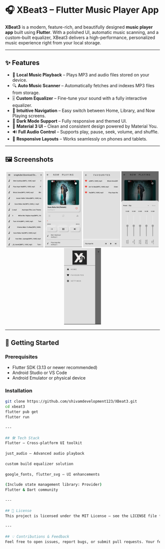 # 🎧 XBeat3 – Flutter Music Player App

**XBeat3** is a modern, feature-rich, and beautifully designed **music player app** built using **Flutter**. With a polished UI, automatic music scanning, and a custom-built equalizer, XBeat3 delivers a high-performance, personalized music experience right from your local storage.

---

## ✨ Features

- 🎵 **Local Music Playback** – Plays MP3 and audio files stored on your device.
- 🔍 **Auto Music Scanner** – Automatically fetches and indexes MP3 files from storage.
- 🎚️ **Custom Equalizer** – Fine-tune your sound with a fully interactive equalizer.
- 🧭 **Intuitive Navigation** – Easy switch between Home, Library, and Now Playing screens.
- 🌌 **Dark Mode Support** – Fully responsive and themed UI.
- 🎨 **Material 3 UI** – Clean and consistent design powered by Material You.
- 🔊 **Full Audio Control** – Supports play, pause, seek, volume, and shuffle.
- 📱 **Responsive Layouts** – Works seamlessly on phones and tablets.

---

## 🖼️ Screenshots

<p align="center">
  <img src="assets/screenshots/songlist.jpg" width="24%" alt="Home Screen"/>
  <img src="assets/screenshots/player.jpg" width="24%" alt="Now Playing"/>
  <img src="assets/screenshots/favourites.jpg" width="24%" alt="Favourites"/>
  <img src="assets/screenshots/equalizer.jpg" width="24%" alt="Equalizer"/>
<img src="assets/screenshots/drawer.jpg" width="24%" alt="drawer menu"/>
</p>

---

## 🚀 Getting Started

### Prerequisites

- Flutter SDK (3.13 or newer recommended)
- Android Studio or VS Code
- Android Emulator or physical device

### Installation

```bash
git clone https://github.com/shivamdevelopment123/XBeat3.git
cd xbeat3
flutter pub get
flutter run

---

## 🛠️ Tech Stack
Flutter – Cross-platform UI toolkit

just_audio – Advanced audio playback

custom build equalizer solution

google_fonts, flutter_svg – UI enhancements

(Include state management library: Provider)
Flutter & Dart community

---

## 📃 License
This project is licensed under the MIT License – see the LICENSE file for details.

---

## 💡 Contributions & Feedback
Feel free to open issues, report bugs, or submit pull requests. Your feedback helps improve XBeat3!